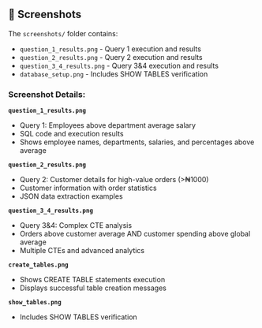 ## 📸 Screenshots

The `screenshots/` folder contains:
- `question_1_results.png` - Query 1 execution and results
 - `question_2_results.png` - Query 2 execution and results
- `question_3_4_results.png` - Query 3&4 execution and results
- `database_setup.png` - Includes SHOW TABLES verification

### Screenshot Details:

**`question_1_results.png`**
- Query 1: Employees above department average salary
- SQL code and execution results
- Shows employee names, departments, salaries, and percentages above average

**`question_2_results.png`**
- Query 2: Customer details for high-value orders (>₦1000)
- Customer information with order statistics
- JSON data extraction examples

**`question_3_4_results.png`**
- Query 3&4: Complex CTE analysis
- Orders above customer average AND customer spending above global average
- Multiple CTEs and advanced analytics

**`create_tables.png`**
- Shows CREATE TABLE statements execution
- Displays successful table creation messages

**`show_tables.png`**
- Includes SHOW TABLES verification
